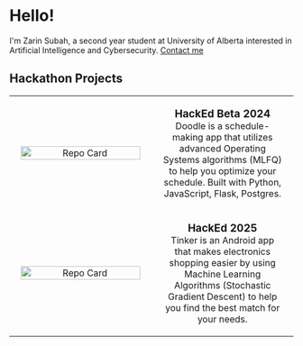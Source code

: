 # Hello!

I'm Zarin Subah, a second year student at University of Alberta interested in Artificial Intelligence and Cybersecurity.
<a href="https://www.linkedin.com/in/zsubah/">Contact me</a>

## Hackathon Projects
<table style="width: 100%; text-align: center; border-collapse: collapse;">
  <tr>
    <td width="50%" style="vertical-align: middle; padding: 20px;">
      <img src="https://github-readme-stats.vercel.app/api/pin/?username=349gill&repo=doodle&theme=dark" alt="Repo Card" width="100%"/>
    </td>
    <td width="50%" style="vertical-align: middle; padding: 20px;">
      <h3 style="margin: 0;">HackEd Beta 2024</h3>
      Doodle is a schedule-making app that utilizes advanced Operating Systems algorithms (MLFQ) to help you optimize your schedule.
      Built with Python, JavaScript, Flask, Postgres.
    </td>
  </tr>
  <tr>
    <td width="50%" style="vertical-align: middle; padding: 20px;">
      <img src="https://github-readme-stats.vercel.app/api/pin/?username=tinker-app&repo=tinker&theme=dark" alt="Repo Card" width="100%"/>
    </td>
    <td width="50%" style="vertical-align: middle; padding: 20px;">
      <h3 style="margin: 0;">HackEd 2025</h3>
      Tinker is an Android app that makes electronics shopping easier by using Machine Learning Algorithms (Stochastic Gradient Descent)
      to help you find the best match for your needs.
    </td>
  </tr>
</table>
